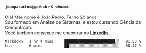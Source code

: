 <h4><code>joaopasantos@github:~$ whoami</code></h4>

Olá! Meu nome é João Pedro. Tenho 20 anos.\
Sou formado em Análise de Sistemas, e estou cursando Ciência da Computação.\
Você também consegue me encontrar no [**LinkedIn**](https://www.linkedin.com/in/joaopasantos/).

<!--START_SECTION:waka-->

```text
Markdown   1 hr 4 mins     ███████████████████████░░   91.53 %
Lua        6 mins          ██░░░░░░░░░░░░░░░░░░░░░░░   08.47 %
```

<!--END_SECTION:waka-->
